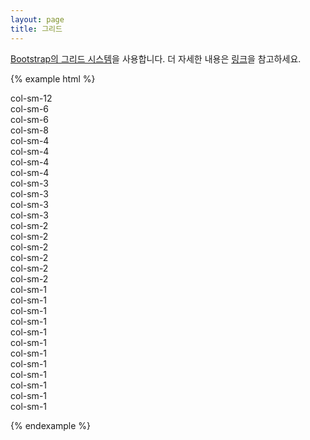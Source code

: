 ```yaml
---
layout: page
title: 그리드
---
```


[Bootstrap의 그리드 시스템](http://bootstrapk.com/css/#grid)을 사용합니다. 더 자세한 내용은 [링크](http://bootstrapk.com/css/#grid)을 참고하세요.

{% example html %}

<div class="container">
     <!-- 1단 그리드 -->
    <div class="row">
        <div class="col-sm-12">col-sm-12</div>
    </div>
    <!-- 2단 그리드 -->
    <div class="row">
        <div class="col-sm-6">col-sm-6</div>
        <div class="col-sm-6">col-sm-6</div>
    </div>
    <!-- 2단 그리드 (8/4) -->
    <div class="row">
        <div class="col-sm-8">col-sm-8</div>
        <div class="col-sm-4">col-sm-4</div>
    </div>
    <!-- 3단 그리드 -->
    <div class="row">
        <div class="col-sm-4">col-sm-4</div>
        <div class="col-sm-4">col-sm-4</div>
        <div class="col-sm-4">col-sm-4</div>
    </div>
    <!-- 4단 그리드 -->
    <div class="row">
        <div class="col-sm-3">col-sm-3</div>
        <div class="col-sm-3">col-sm-3</div>
        <div class="col-sm-3">col-sm-3</div>
        <div class="col-sm-3">col-sm-3</div>
    </div>
    <!-- 6단 그리드 -->
    <div class="row">
        <div class="col-sm-2">col-sm-2</div>
        <div class="col-sm-2">col-sm-2</div>
        <div class="col-sm-2">col-sm-2</div>
        <div class="col-sm-2">col-sm-2</div>
        <div class="col-sm-2">col-sm-2</div>
        <div class="col-sm-2">col-sm-2</div>
    </div>
    <!-- 12단 그리드 -->
    <div class="row">
        <div class="col-sm-1">col-sm-1</div>
        <div class="col-sm-1">col-sm-1</div>
        <div class="col-sm-1">col-sm-1</div>
        <div class="col-sm-1">col-sm-1</div>
        <div class="col-sm-1">col-sm-1</div>
        <div class="col-sm-1">col-sm-1</div>
        <div class="col-sm-1">col-sm-1</div>
        <div class="col-sm-1">col-sm-1</div>
        <div class="col-sm-1">col-sm-1</div>
        <div class="col-sm-1">col-sm-1</div>
        <div class="col-sm-1">col-sm-1</div>
        <div class="col-sm-1">col-sm-1</div>
    </div>
</div>
    

{% endexample %}